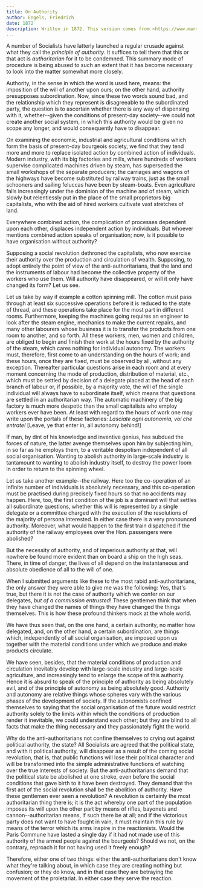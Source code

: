```yaml
---
title: On Authority
author: Engels, Friedrich
date: 1872
description: Written in 1872. This version comes from <https://www.marxists.org/archive/marx/works/1872/10/authority.htm>.
...
```


A number of Socialists have latterly launched a regular crusade against what they call the _principle of authority_. It suffices to tell them that this or that act is _authoritarian_ for it to be condemned. This summary mode of procedure is being abused to such an extent that it has become necessary to look into the matter somewhat more closely.

Authority, in the sense in which the word is used here, means: the imposition of the will of another upon ours; on the other hand, authority presupposes subordination. Now, since these two words sound bad, and the relationship which they represent is disagreeable to the subordinated party, the question is to ascertain whether there is any way of dispensing with it, whether--given the conditions of present-day society--we could not create another social system, in which this authority would be given no scope any longer, and would consequently have to disappear.

On examining the economic, industrial and agricultural conditions which form the basis of present-day bourgeois society, we find that they tend more and more to replace isolated action by combined action of individuals. Modern industry, with its big factories and mills, where hundreds of workers supervise complicated machines driven by steam, has superseded the small workshops of the separate producers; the carriages and wagons of the highways have become substituted by railway trains, just as the small schooners and sailing feluccas have been by steam-boats. Even agriculture falls increasingly under the dominion of the machine and of steam, which slowly but relentlessly put in the place of the small proprietors big capitalists, who with the aid of hired workers cultivate vast stretches of land.

Everywhere combined action, the complication of processes dependent upon each other, displaces independent action by individuals. But whoever mentions combined action speaks of organisation; now, is it possible to have organisation without authority?

Supposing a social revolution dethroned the capitalists, who now exercise their authority over the production and circulation of wealth. Supposing, to adopt entirely the point of view of the anti-authoritarians, that the land and the instruments of labour had become the collective property of the workers who use them. Will authority have disappeared, or will it only have changed its form? Let us see.

Let us take by way if example a cotton spinning mill. The cotton must pass through at least six successive operations before it is reduced to the state of thread, and these operations take place for the most part in different rooms. Furthermore, keeping the machines going requires an engineer to look after the steam engine, mechanics to make the current repairs, and many other labourers whose business it is to transfer the products from one room to another, and so forth. All these workers, men, women and children, are obliged to begin and finish their work at the hours fixed by the authority of the steam, which cares nothing for individual autonomy. The workers must, therefore, first come to an understanding on the hours of work; and these hours, once they are fixed, must be observed by all, without any exception. Thereafter particular questions arise in each room and at every moment concerning the mode of production, distribution of material, etc., which must be settled by decision of a delegate placed at the head of each branch of labour or, if possible, by a majority vote, the will of the single individual will always have to subordinate itself, which means that questions are settled in an authoritarian way. The automatic machinery of the big factory is much more despotic than the small capitalists who employ workers ever have been. At least with regard to the hours of work one may write upon the portals of these factories: _Lasciate ogni autonomia, voi che entrate!_ [Leave, ye that enter in, all autonomy behind!]

If man, by dint of his knowledge and inventive genius, has subdued the forces of nature, the latter avenge themselves upon him by subjecting him, in so far as he employs them, to a veritable despotism independent of all social organisation. Wanting to abolish authority in large-scale industry is tantamount to wanting to abolish industry itself, to destroy the power loom in order to return to the spinning wheel.

Let us take another example--the railway. Here too the co-operation of an infinite number of individuals is absolutely necessary, and this co-operation must be practised during precisely fixed hours so that no accidents may happen. Here, too, the first condition of the job is a dominant will that settles all subordinate questions, whether this will is represented by a single delegate or a committee charged with the execution of the resolutions of the majority of persona interested. In either case there is a very pronounced authority. Moreover, what would happen to the first train dispatched if the authority of the railway employees over the Hon. passengers were abolished?

But the necessity of authority, and of imperious authority at that, will nowhere be found more evident than on board a ship on the high seas. There, in time of danger, the lives of all depend on the instantaneous and absolute obedience of all to the will of one.

When I submitted arguments like these to the most rabid anti-authoritarians, the only answer they were able to give me was the following: Yes, that's true, but there it is not the case of authority which we confer on our delegates, _but of a commission entrusted_! These gentlemen think that when they have changed the names of things they have changed the things themselves. This is how these profound thinkers mock at the whole world.

We have thus seen that, on the one hand, a certain authority, no matter how delegated, and, on the other hand, a certain subordination, are things which, independently of all social organisation, are imposed upon us together with the material conditions under which we produce and make products circulate.

We have seen, besides, that the material conditions of production and circulation inevitably develop with large-scale industry and large-scale agriculture, and increasingly tend to enlarge the scope of this authority. Hence it is absurd to speak of the principle of authority as being absolutely evil, and of the principle of autonomy as being absolutely good. Authority and autonomy are relative things whose spheres vary with the various phases of the development of society. If the autonomists confined themselves to saying that the social organisation of the future would restrict authority solely to the limits within which the conditions of production render it inevitable, we could understand each other; but they are blind to all facts that make the thing necessary and they passionately fight the world.

Why do the anti-authoritarians not confine themselves to crying out against political authority, the state? All Socialists are agreed that the political state, and with it political authority, will disappear as a result of the coming social revolution, that is, that public functions will lose their political character and will be transformed into the simple administrative functions of watching over the true interests of society. But the anti-authoritarians demand that the political state be abolished at one stroke, even before the social conditions that gave birth to it have been destroyed. They demand that the first act of the social revolution shall be the abolition of authority. Have these gentlemen ever seen a revolution? A revolution is certainly the most authoritarian thing there is; it is the act whereby one part of the population imposes its will upon the other part by means of rifles, bayonets and cannon--authoritarian means, if such there be at all; and if the victorious party does not want to have fought in vain, it must maintain this rule by means of the terror which its arms inspire in the reactionists. Would the Paris Commune have lasted a single day if it had not made use of this authority of the armed people against the bourgeois? Should we not, on the contrary, reproach it for not having used it freely enough?

Therefore, either one of two things: either the anti-authoritarians don't know what they're talking about, in which case they are creating nothing but confusion; or they do know, and in that case they are betraying the movement of the proletariat. In either case they serve the reaction.
